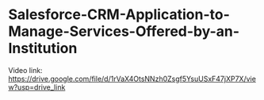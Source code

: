 # Salesforce-CRM-Application-to-Manage-Services-Offered-by-an-Institution
Video link:
https://drive.google.com/file/d/1rVaX4OtsNNzh0Zsgf5YsuUSxF47jXP7X/view?usp=drive_link
